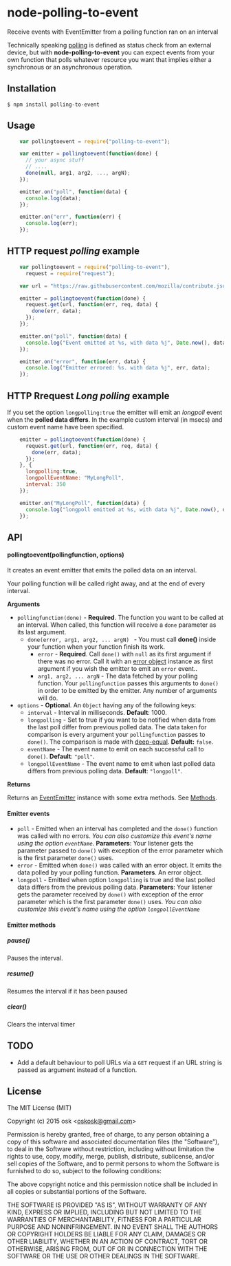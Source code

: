 # node-polling-to-event
Receive events with EventEmitter from a polling function ran on an interval


Technically speaking [polling](http://en.wikipedia.org/wiki/Polling_%28computer_science%29) is defined as status check from an external device,
but with **node-polling-to-event** you can expect events from your own function that polls whatever resource you want that implies either a synchronous or an asynchronous operation.

## Installation

    $ npm install polling-to-event

## Usage

```Javascript
    var pollingtoevent = require("polling-to-event");

    var emitter = pollingtoevent(function(done) {
      // your async stuff
      // ....
      done(null, arg1, arg2, ..., argN);
    });

    emitter.on("poll", function(data) {
      console.log(data);
    });

    emitter.on("err", function(err) {
      console.log(err);
    });    
```

## HTTP request *polling* example
```Javascript
    var pollingtoevent = require("polling-to-event"),
      request = require("request");

    var url = "https://raw.githubusercontent.com/mozilla/contribute.json/master/schema.json";

    emitter = pollingtoevent(function(done) {
      request.get(url, function(err, req, data) {
        done(err, data);
      });
    });

    emitter.on("poll", function(data) {
      console.log("Event emitted at %s, with data %j", Date.now(), data);
    });

    emitter.on("error", function(err, data) {
      console.log("Emitter errored: %s. with data %j", err, data);
    });
```

## HTTP Rrequest *Long polling* example

  If you set the option `longpolling:true` the emitter will emit an *longpoll* event when
  the **polled data differs**. In the example custom interval (in msecs) and custom event name have been specified. 

```Javascript
    emitter = pollingtoevent(function(done) {
      request.get(url, function(err, req, data) {
        done(err, data);
      });
    }, {
      longpolling:true,
      longpollEventName: "MyLongPoll",
      interval: 350
    });

    emitter.on("MyLongPoll", function(data) {
      console.log("longpoll emitted at %s, with data %j", Date.now(), data);
    });
```

## API

#### pollingtoevent(pollingfunction, options)

It creates an event emitter that emits the polled data on an interval.

Your polling function will be called right away, and at the end of every interval.

**Arguments**
* `pollingfunction(done)` - **Required**. The function you want to be called at an interval. When called, this function will receive a `done` parameter as its last argument.
  * `done(error, arg1, arg2, ... argN) ` - You must call **done()**  inside your function when your function finish its work.
    * `error` - **Required**. Call `done()` with `null` as its first argument if there was no error. Call it with an [error object](https://www.joyent.com/developers/node/design/errors) instance as first argument if you wish the emitter to emit an `error` event..  
    * `arg1, arg2, ... argN` - The data fetched by your polling function. Your `pollingfunction` passes this arguments to `done()` in order to be emitted by the emitter. Any number of arguments will do.  
* `options` - **Optional**. An `Object` having any of the following keys:
  * `interval` - Interval in milliseconds. **Default**: 1000.
  * `longpolling` - Set to true if you want to be notified when data from the last poll differ from previous polled data. The data taken for comparison is every argument your `pollingfunction` passes to `done()`. The comparison is made with [deep-equal](https://www.npmjs.com/package/deep-equal). **Default:** `false`.
  * `eventName` - The event name to emit on each successful call to `done()`. **Default**: `"poll"`.
  * `longpollEventName` - The event name to emit when last polled data differs from previous polling data. **Default**: `"longpoll"`.

**Returns**

Returns an [EventEmitter](http://nodejs.org/api/events.html#events_class_events_eventemitter) instance with some extra methods. See [Methods](#emitter-methods).

#### Emitter events

* `poll` - Emitted when an interval has completed and the `done()` function was called with no errors. *You can also customize this event's name using the option `eventName`*. **Parameters**: Your listener gets the parameter passed to `done()` with exception of the error parameter which is the first parameter `done()` uses.
* `error` - Emitted when `done()` was called with an error object. It emits the data polled by your polling function.  **Parameters**. An error object.
* `longpoll` - Emitted when option `longpolling` is true and the last polled data differs from the previous polling data. **Parameters**: Your listener gets the parameter received by `done()` with exception of the error parameter which is the first parameter `done()` uses. *You can also customize this event's name using the option `longpollEventName`*

#### Emitter methods

##### pause()

Pauses the interval.

##### resume()

Resumes the interval if it has been paused

##### clear()

Clears the interval timer


## TODO

* Add a default behaviour to poll URLs via a `GET` request if an URL string is passed as argument instead of a function.

## License 

The MIT License (MIT)

Copyright (c) 2015 osk &lt;oskosk@gmail.com&gt;

Permission is hereby granted, free of charge, to any person obtaining a copy
of this software and associated documentation files (the "Software"), to deal
in the Software without restriction, including without limitation the rights
to use, copy, modify, merge, publish, distribute, sublicense, and/or sell
copies of the Software, and to permit persons to whom the Software is
furnished to do so, subject to the following conditions:

The above copyright notice and this permission notice shall be included in all
copies or substantial portions of the Software.

THE SOFTWARE IS PROVIDED "AS IS", WITHOUT WARRANTY OF ANY KIND, EXPRESS OR
IMPLIED, INCLUDING BUT NOT LIMITED TO THE WARRANTIES OF MERCHANTABILITY,
FITNESS FOR A PARTICULAR PURPOSE AND NONINFRINGEMENT. IN NO EVENT SHALL THE
AUTHORS OR COPYRIGHT HOLDERS BE LIABLE FOR ANY CLAIM, DAMAGES OR OTHER
LIABILITY, WHETHER IN AN ACTION OF CONTRACT, TORT OR OTHERWISE, ARISING FROM,
OUT OF OR IN CONNECTION WITH THE SOFTWARE OR THE USE OR OTHER DEALINGS IN THE
SOFTWARE.
